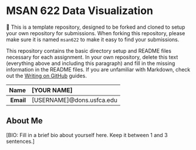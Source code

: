 MSAN 622 Data Visualization
==============================

:construction: This is a template repository, designed to be forked and cloned to setup your own repository for submissions. When forking this repository, please make sure it is named `msan622` to make it easy to find your submissions.

This repository contains the basic directory setup and README files necessary for each assignment. In your own repository, delete this text (everything above and including this paragraph) and fill in the missing information in the README files. If you are unfamiliar with Markdown, check out the [Writing on GitHub](https://help.github.com/categories/88/articles) guides.

| **Name**  | [YOUR NAME] |
|----------:|:------------|
| **Email** | [USERNAME]@dons.usfca.edu |

## About Me ##

[BIO: Fill in a brief bio about yourself here. Keep it between 1 and 3 sentences.]
